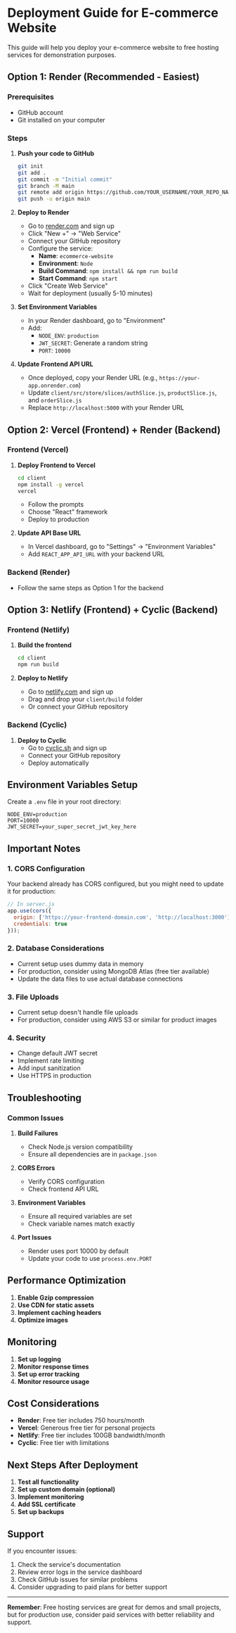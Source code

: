 # Deployment Guide for E-commerce Website

This guide will help you deploy your e-commerce website to free hosting services for demonstration purposes.

## Option 1: Render (Recommended - Easiest)

### Prerequisites
- GitHub account
- Git installed on your computer

### Steps

1. **Push your code to GitHub**
   ```bash
   git init
   git add .
   git commit -m "Initial commit"
   git branch -M main
   git remote add origin https://github.com/YOUR_USERNAME/YOUR_REPO_NAME.git
   git push -u origin main
   ```

2. **Deploy to Render**
   - Go to [render.com](https://render.com) and sign up
   - Click "New +" → "Web Service"
   - Connect your GitHub repository
   - Configure the service:
     - **Name**: `ecommerce-website`
     - **Environment**: `Node`
     - **Build Command**: `npm install && npm run build`
     - **Start Command**: `npm start`
   - Click "Create Web Service"
   - Wait for deployment (usually 5-10 minutes)

3. **Set Environment Variables**
   - In your Render dashboard, go to "Environment"
   - Add:
     - `NODE_ENV`: `production`
     - `JWT_SECRET`: Generate a random string
     - `PORT`: `10000`

4. **Update Frontend API URL**
   - Once deployed, copy your Render URL (e.g., `https://your-app.onrender.com`)
   - Update `client/src/store/slices/authSlice.js`, `productSlice.js`, and `orderSlice.js`
   - Replace `http://localhost:5000` with your Render URL

## Option 2: Vercel (Frontend) + Render (Backend)

### Frontend (Vercel)

1. **Deploy Frontend to Vercel**
   ```bash
   cd client
   npm install -g vercel
   vercel
   ```
   - Follow the prompts
   - Choose "React" framework
   - Deploy to production

2. **Update API Base URL**
   - In Vercel dashboard, go to "Settings" → "Environment Variables"
   - Add `REACT_APP_API_URL` with your backend URL

### Backend (Render)
- Follow the same steps as Option 1 for the backend

## Option 3: Netlify (Frontend) + Cyclic (Backend)

### Frontend (Netlify)

1. **Build the frontend**
   ```bash
   cd client
   npm run build
   ```

2. **Deploy to Netlify**
   - Go to [netlify.com](https://netlify.com) and sign up
   - Drag and drop your `client/build` folder
   - Or connect your GitHub repository

### Backend (Cyclic)

1. **Deploy to Cyclic**
   - Go to [cyclic.sh](https://cyclic.sh) and sign up
   - Connect your GitHub repository
   - Deploy automatically

## Environment Variables Setup

Create a `.env` file in your root directory:

```env
NODE_ENV=production
PORT=10000
JWT_SECRET=your_super_secret_jwt_key_here
```

## Important Notes

### 1. **CORS Configuration**
Your backend already has CORS configured, but you might need to update it for production:

```javascript
// In server.js
app.use(cors({
  origin: ['https://your-frontend-domain.com', 'http://localhost:3000'],
  credentials: true
}));
```

### 2. **Database Considerations**
- Current setup uses dummy data in memory
- For production, consider using MongoDB Atlas (free tier available)
- Update the data files to use actual database connections

### 3. **File Uploads**
- Current setup doesn't handle file uploads
- For production, consider using AWS S3 or similar for product images

### 4. **Security**
- Change default JWT secret
- Implement rate limiting
- Add input sanitization
- Use HTTPS in production

## Troubleshooting

### Common Issues

1. **Build Failures**
   - Check Node.js version compatibility
   - Ensure all dependencies are in `package.json`

2. **CORS Errors**
   - Verify CORS configuration
   - Check frontend API URL

3. **Environment Variables**
   - Ensure all required variables are set
   - Check variable names match exactly

4. **Port Issues**
   - Render uses port 10000 by default
   - Update your code to use `process.env.PORT`

## Performance Optimization

1. **Enable Gzip compression**
2. **Use CDN for static assets**
3. **Implement caching headers**
4. **Optimize images**

## Monitoring

1. **Set up logging**
2. **Monitor response times**
3. **Set up error tracking**
4. **Monitor resource usage**

## Cost Considerations

- **Render**: Free tier includes 750 hours/month
- **Vercel**: Generous free tier for personal projects
- **Netlify**: Free tier includes 100GB bandwidth/month
- **Cyclic**: Free tier with limitations

## Next Steps After Deployment

1. **Test all functionality**
2. **Set up custom domain (optional)**
3. **Implement monitoring**
4. **Add SSL certificate**
5. **Set up backups**

## Support

If you encounter issues:
1. Check the service's documentation
2. Review error logs in the service dashboard
3. Check GitHub issues for similar problems
4. Consider upgrading to paid plans for better support

---

**Remember**: Free hosting services are great for demos and small projects, but for production use, consider paid services with better reliability and support.
